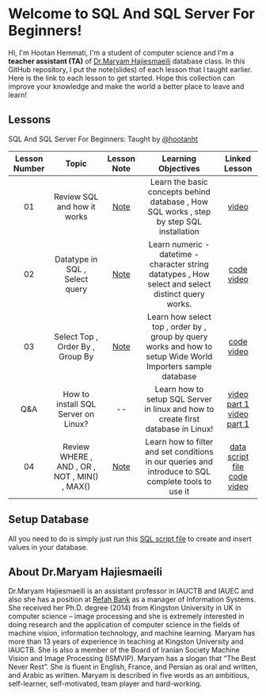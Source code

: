 
# Welcome to SQL And SQL Server For Beginners!

Hi, I'm Hootan Hemmati, I'm a student of computer science and I'm a **teacher assistant (TA)** of [Dr.Maryam Hajiesmaeili](https://www.linkedin.com/in/dr-maryam-hajiesmaeili-90930743/) database class.
In this GitHub repository, I put the note(slides) of each lesson that I taught earlier.
Here is the link to each lesson to get started.
Hope this collection can improve your knowledge and make the world a better place to leave and learn!


## Lessons


SQL And SQL Server For Beginners: Taught  by [@hootanht]((https://hootanht.github.io/resume/index-en.html))


| Lesson Number | Topic | Lesson Note | Learning Objectives | Linked Lesson |
| :-----------: | :----------------------------------------: | :--------------------------------------------------: | :-----------------------------------------------------------------------------------------------------------------------------------------------------------------------: | :---------------------------------------------------------------------: |
| 01 | Review SQL and how it works | [Note](https://github.com/hootanht/DatabaseTeacherAssistant/blob/main/Course/Session%2001/Note/note.pdf) | Learn the basic concepts behind database , How SQL works , step by step SQL installation | [video](https://t.me/dotnetcode/2203) | 
| 02 | Datatype in SQL , Select query | [Note](https://github.com/hootanht/DatabaseTeacherAssistant/blob/main/Course/Session%2002/Note/note.pdf) | Learn numeric - datetime - character string datatypes , How select and select distinct query works.  | [code](https://github.com/hootanht/DatabaseTeacherAssistant/blob/main/Course/Session%2002/Code/02-Education-Code.sql)<br/> [video](https://t.me/dotnetcode/2205) |
| 03 | Select Top , Order By , Group By | [Note](https://github.com/hootanht/DatabaseTeacherAssistant/blob/main/Course/Session%2003/Note/note.pdf) | Learn how select top , order by , group by query works and how to setup Wide World Importers sample database  | [code](https://github.com/hootanht/DatabaseTeacherAssistant/blob/main/Course/Session%2003/Code/01-Education-Code.sql)<br/> [video](https://t.me/dotnetcode/2230) |
| Q&A | How to install SQL Server on Linux? | -- | Learn how to setup SQL Server in linux and how to create first database in Linux!  | [video part 1](https://t.me/dotnetcode/2243)<br/> [video part 1](https://t.me/dotnetcode/2245) |
| 04 | Review WHERE , AND , OR , NOT , MIN() , MAX() | [Note](https://github.com/hootanht/DatabaseTeacherAssistant/blob/main/Course/Session%2004/Note/note.pdf) | Learn how to filter and set conditions in our queries and introduce to SQL complete tools to use it  | [data script file](https://github.com/hootanht/DatabaseTeacherAssistant/blob/main/Course/Session%2004/Code/InsertData.sql) [code](https://github.com/hootanht/DatabaseTeacherAssistant/blob/main/Course/Session%2004/Code/code.sql)<br/> [video](https://t.me/dotnetcode/2256) |


## Setup Database
All you need to do is simply just run this [SQL script file](https://github.com/hootanht/DatabaseTeacherAssistant/blob/main/Course/Session%2002/Code/01-Create-Database.sql) to create and insert values in your database.
## About Dr.Maryam Hajiesmaeili

Dr.Maryam Hajiesmaeili is an assistant professor in IAUCTB and IAUEC and also she has a position at [Refah Bank](https://www.refah-bank.ir) as a manager of Information Systems. She received her Ph.D. degree (2014) from Kingston University in UK in computer science – image processing and she is extremely interested in doing research and the application of computer science in the fields of machine vision, information technology, and machine learning. Maryam has more than 13 years of experience in teaching at Kingston University and IAUCTB. She is also a member of the Board of Iranian Society Machine Vision and Image Processing (ISMVIP). Maryam has a slogan that “The Best Never Rest”. She is fluent in English, France, and Persian as oral and written, and Arabic as written. Maryam is described in five words as an ambitious, self-learner, self-motivated, team player and hard-working.
